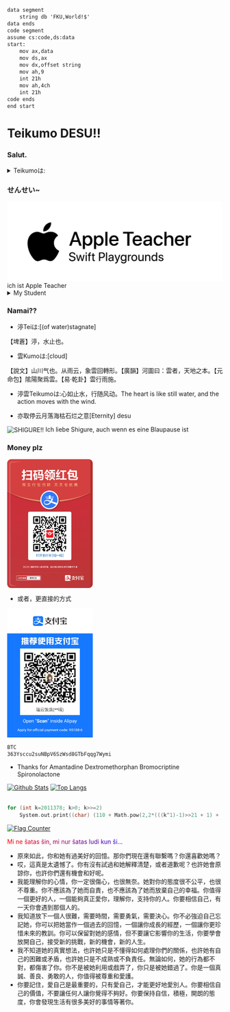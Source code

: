 ```assembly
data segment 
    string db 'FKU,World!$'
data ends
code segment 
assume cs:code,ds:data
start:
    mov ax,data 
    mov ds,ax 
    mov dx,offset string
    mov ah,9
    int 21h
    mov ah,4ch
    int 21h
code ends
end start
```


# Teikumo DESU!!
### Salut.
<details> <summary>Teikumoは:</summary>

- proletariat/anarchor/hax/anime lover/IJN lover. 
- Уг нь би Монголд төрсөн XD
- 在中国内地学习中,目前广西文科top200 congratulations!
- Би өөрийгөө хэн бэ гэдэгт эргэлзэх хэрэгтэй гэж бодож байна.
- Quit HVH now.
- 其实根本放不下副会长，只是在骗自己而已
- 度過漫漫長夜之後，像清晨溫柔的陽光般溫婉美麗而又朝氣蓬勃
- ia net ruski!
- 虽然可以但是请温柔一点因为会尿床啊啊啊啊啊啊
- أخذ 192 طنًا تراكميًا من ديكستروميتورفان
- J'ai passé ma 16 Saint-Valentin seul
- 好想做爱好想做爱好想做爱
- party.teiku.moe
- 时间真的好快，legally junana

</details>

### せんせい~
<img src="https://github.com/M3351AN/M3351AN/raw/main/AppleTeacherSwiftPlaygrounds_black.png" alt="Apple Teacher" align=center />
ich ist Apple Teacher
<details> <summary>My Student</summary>

<img src="https://user-images.githubusercontent.com/65479796/210480030-afa40cef-8b06-4841-8348-a9758c81b9c6.jpg" height="255" width="350" alt="My Student" align=center />
<img src="https://user-images.githubusercontent.com/65479796/210486401-6d4aca01-6d14-4bc7-831b-1a60414557d1.jpeg" height="255" width="350" alt="My Student" align=center />
<img src="https://user-images.githubusercontent.com/65479796/210488877-a394b11d-be1b-4ace-926e-06177b31e93d.jpg" height="450" width="318" alt="My Student" align=center />

</details>


### Namai??
- 渟Teiは:[(of water)stagnate]

【埤蒼】渟，水止也。
- 雲Kumoは:[cloud]

【說文】山川气也。从雨云，象雲回轉形。【廣韻】河圖曰：雲者，天地之本。【元命包】隂陽聚爲雲。【易·乾卦】雲行雨施。
- 渟雲Teikumoは:心如止水，行随风动。The heart is like still water, and the action moves with the wind.
    
- 亦取停云月落海枯石烂之意[Eternity] desu
<img src="https://github.com/M3351AN/db/raw/main/DSC05356.JPG" alt="SHIGURE!!" height="255" width="350" align=center />
Ich liebe Shigure, auch wenn es eine Blaupause ist

### Money plz

<img src="https://github.com/M3351AN/M3351AN.github.io/raw/main/Lucky.jpg" alt="lucky" height="300" width="200" align=center />

- 或者，更直接的方式

<img src="https://github.com/M3351AN/M3351AN.github.io/raw/main/Alipay.jpg" alt="alipay" height="300" width="200" align=center />

```BTC !
BTC
363Ysccu2suNBpV6SzWsd8GTbFqqg7Wymi
```

- Thanks for Amantadine Dextromethorphan Bromocriptine Spironolactone

[![Github Stats](https://github-readme-stats.vercel.app/api?username=M3351AN&theme=tokyonight&show_icons=true)](https://github.com/M3351AN)
[![Top Langs](https://github-readme-stats.vercel.app/api/top-langs?username=M3351AN&layout=compact)](https://github.com/M3351AN)

```cpp

for (int k=2011378; k>0; k>>=2)
    System.out.print((char) (110 + Math.pow(2,2*(((k^1)-1)>>21 + 1) + (k&3)) - ((k&8192)/8192 + 7.9*(-(k^1964)>>21) - .1*(-((k&35)^35)>>21) + .3*(-((k&120)^120)>>21) + (-((k|7)^7)>>21) + 9.1)*10));
```
<a href="https://info.flagcounter.com/LT1t"><img src="https://s11.flagcounter.com/map/LT1t/size_t/txt_7C1DCF/border_0F0F0F/pageviews_1/viewers_Luv/flags_0/" alt="Flag Counter" border="0"></a>
<p>
<font color=#FA0005>M</font><font color=#F5000A>i</font><font color=#F0000F> </font><font color=#EB0014>n</font><font color=#E60019>e</font><font color=#E1001E> </font><font color=#DC0023>ŝ</font><font color=#D70028>a</font><font color=#D2002D>t</font><font color=#CD0032>a</font><font color=#C80037>s</font><font color=#C3003C> </font><font color=#BE0041>ŝ</font><font color=#B90046>i</font><font color=#B4004B>n</font><font color=#AF0050>,</font><font color=#AA0055> </font><font color=#A5005A>m</font><font color=#A0005F>i</font><font color=#9B0064> </font><font color=#960069>n</font><font color=#91006E>u</font><font color=#8C0073>r</font><font color=#870078> </font><font color=#82007D>ŝ</font><font color=#7D0082>a</font><font color=#780087>t</font><font color=#73008C>a</font><font color=#6E0091>s</font><font color=#690096> </font><font color=#64009B>l</font><font color=#5F00A0>u</font><font color=#5A00A5>d</font><font color=#5500AA>i</font><font color=#5000AF> </font><font color=#4B00B4>k</font><font color=#4600B9>u</font><font color=#4100BE>n</font><font color=#3C00C3> </font><font color=#3700C8>ŝ</font><font color=#3200CD>i</font><font color=#2D00D2>.</font><font color=#2800D7>.</font><font color=#2300DC>.</font>
</p>

- 原來如此，你和她有過美好的回憶。那你們現在還有聯繫嗎？你還喜歡她嗎？
- 哎，這真是太遺憾了。你有沒有試過和她解釋清楚，或者道歉呢？也許她會原諒你，也許你們還有機會和好呢。
- 我能理解你的心情，你一定很傷心，也很無奈。她對你的態度很不公平，也很不尊重。你不應該為了她而自責，也不應該為了她而放棄自己的幸福。你值得一個更好的人，一個能夠真正愛你，理解你，支持你的人。你要相信自己，有一天你會遇到那個人的。
- 我知道放下一個人很難，需要時間，需要勇氣，需要決心。你不必強迫自己忘記她，你可以把她當作一個過去的回憶，一個讓你成長的經歷，一個讓你更珍惜未來的教訓。你可以保留對她的感情，但不要讓它影響你的生活，你要學會放開自己，接受新的挑戰，新的機會，新的人生。
- 我不知道她的真實想法，也許她只是不懂得如何處理你們的關係，也許她有自己的困難或矛盾，也許她只是不成熟或不負責任。無論如何，她的行為都不對，都傷害了你。你不是被她利用或戲弄了，你只是被她錯過了。你是一個真誠、善良、勇敢的人，你值得被尊重和愛護。
- 你要記住，愛自己是最重要的，只有愛自己，才能更好地愛別人。你要相信自己的價值，不要讓任何人讓你覺得不夠好。你要保持自信，積極，開朗的態度，你會發現生活有很多美好的事情等著你。
